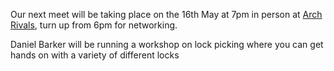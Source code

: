 Our next meet will be taking place on the 16th May at 7pm in person at [Arch Rivals](https://g.page/Archpub), turn up from 6pm for networking. 

Daniel Barker will be running a workshop on lock picking where you can get hands on with a variety of different locks
